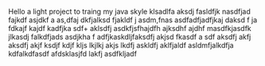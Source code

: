 Hello a light project to traing my  java skyle
klsadlfa aksdj fasldfjk
nasdfjad fajkdf asjdkf a
as,dfaj dkfjalksd fjakldf j
asdm,fnas asdfadfjadfjkaj daksd f
ja fdkajf kajdf kadfjka sdf+
aklsdfj asdkfjsfhajdfh ajksdhf ajdhf
masdfkjasdfk jlkasdj falkdfjads
asdjkha f adfjkaskdljfaksdfj akjsd fkasdf a sdf
aksdfj akfj aksdfj akjf ksdjf kdjf 
kljs lkjlkj akjs lkdfj askldfj aklfjaldf
asldmfjalkdfja kdfalkdfasdf
afdsklasjfd lakfj
asdfkljadf
